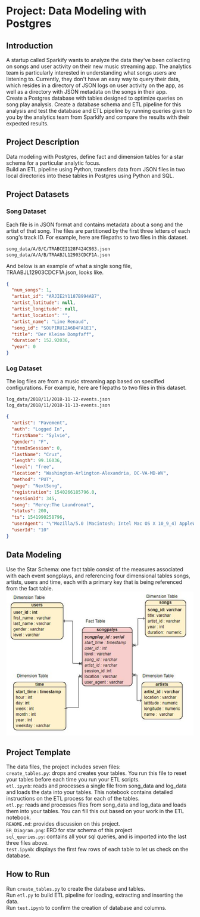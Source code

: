 # Project: Data Modeling with Postgres
## Introduction
A startup called Sparkify wants to analyze the data they've been collecting on songs and user activity on their new music streaming app. The analytics team is particularly interested in understanding what songs users are listening to. Currently, they don't have an easy way to query their data, which resides in a directory of JSON logs on user activity on the app, as well as a directory with JSON metadata on the songs in their app. <br>
Create a Postgres database with tables designed to optimize queries on song play analysis. Create a database schema and ETL pipeline for this analysis and test the database and ETL pipeline by running queries given to you by the analytics team from Sparkify and compare the results with their expected results.
## Project Description
Data modeling with Postgres, define fact and dimension tables for a star schema for a particular analytic focus.<br>
Build an ETL pipeline using Python, transfers data from JSON files in two local directories into these tables in Postgres using Python and SQL.
## Project Datasets
### Song Dataset
Each file is in JSON format and contains metadata about a song and the artist of that song. The files are partitioned by the first three letters of each song's track ID. For example, here are filepaths to two files in this dataset.
```
song_data/A/B/C/TRABCEI128F424C983.json
song_data/A/A/B/TRAABJL12903CDCF1A.json
```
And below is an example of what a single song file, TRAABJL12903CDCF1A.json, looks like.
``` JSON
{
  "num_songs": 1,
  "artist_id": "ARJIE2Y1187B994AB7",
  "artist_latitude": null,
  "artist_longitude": null,
  "artist_location": "",
  "artist_name": "Line Renaud",
  "song_id": "SOUPIRU12A6D4FA1E1",
  "title": "Der Kleine Dompfaff",
  "duration": 152.92036,
  "year": 0
}
```
### Log Dataset
The log files are from a music streaming app based on specified configurations. For example, here are filepaths to two files in this dataset.<br>
```
log_data/2018/11/2018-11-12-events.json
log_data/2018/11/2018-11-13-events.json
```
```JSON
{
  "artist": "Pavement",
  "auth": "Logged In",
  "firstName": "Sylvie",
  "gender": "F",
  "itemInSession": 0,
  "lastName": "Cruz",
  "length": 99.16036,
  "level": "free",
  "location": "Washington-Arlington-Alexandria, DC-VA-MD-WV",
  "method": "PUT",
  "page": "NextSong",
  "registration": 1540266185796.0,
  "sessionId": 345,
  "song": "Mercy:The Laundromat",
  "status": 200,
  "ts": 1541990258796,
  "userAgent": "\"Mozilla/5.0 (Macintosh; Intel Mac OS X 10_9_4) AppleWebKit/537.77.4 (KHTML, like Gecko) Version/7.0.5 Safari/537.77.4\"",
  "userId": "10"
}
```
## Data Modeling
Use the Star Schema: one fact table consist of the measures associated with each event songplays, and referencing four dimensional tables songs, artists, users and time, each with a primary key that is being referenced from the fact table.<br>
![image](https://github.com/MengyaCao/Data-Modeling-with-Postgres/blob/main/ER_Diagram_DM.JPG)
## Project Template
The data files, the project includes seven files:<br>
`create_tables.py`: drops and creates your tables. You run this file to reset your tables before each time you run your ETL scripts.<br>
`etl.ipynb`: reads and processes a single file from song_data and log_data and loads the data into your tables. This notebook contains detailed instructions on the ETL process for each of the tables.<br>
`etl.py`: reads and processes files from song_data and log_data and loads them into your tables. You can fill this out based on your work in the ETL notebook.<br>
`README.md`: provides discussion on this project.<br>
`ER_Diagram.png`: ERD for star schema of this project<br>
`sql_queries.py`: contains all your sql queries, and is imported into the last three files above.<br>
`test.ipynb`: displays the first few rows of each table to let us check on the database.
## How to Run
Run `create_tables.py` to create the database and tables.<br>
Run `etl.py` to build ETL pipeline for loading, extracting and inserting the data.<br>
Run `test.ipynb` to confirm the creation of database and columns.
